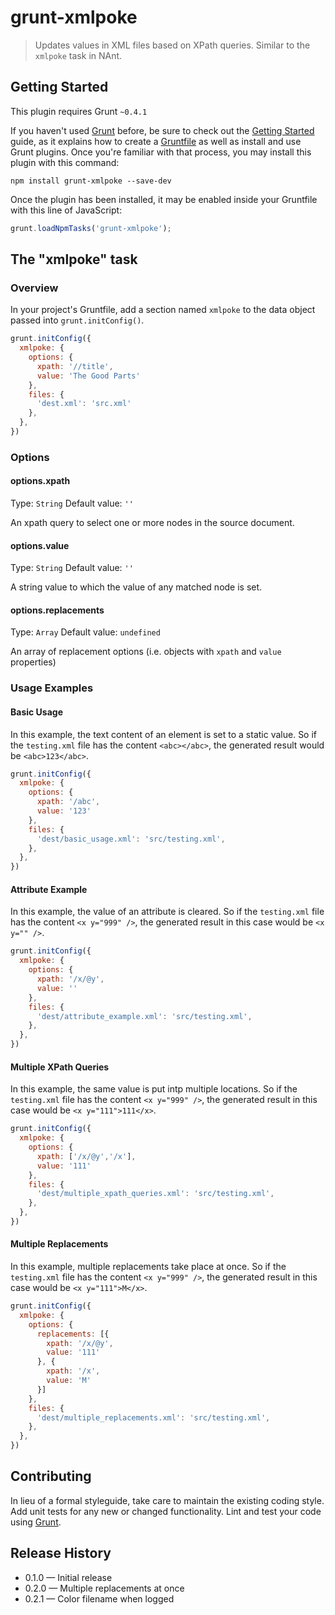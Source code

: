 # grunt-xmlpoke

> Updates values in XML files based on XPath queries.  Similar to the `xmlpoke` task in NAnt.

## Getting Started
This plugin requires Grunt `~0.4.1`

If you haven't used [Grunt](http://gruntjs.com/) before, be sure to check out the [Getting Started](http://gruntjs.com/getting-started) guide, as it explains how to create a [Gruntfile](http://gruntjs.com/sample-gruntfile) as well as install and use Grunt plugins. Once you're familiar with that process, you may install this plugin with this command:

```shell
npm install grunt-xmlpoke --save-dev
```

Once the plugin has been installed, it may be enabled inside your Gruntfile with this line of JavaScript:

```js
grunt.loadNpmTasks('grunt-xmlpoke');
```

## The "xmlpoke" task

### Overview
In your project's Gruntfile, add a section named `xmlpoke` to the data object passed into `grunt.initConfig()`.

```js
grunt.initConfig({
  xmlpoke: {
    options: {
      xpath: '//title',
      value: 'The Good Parts'
    },
    files: {
      'dest.xml': 'src.xml'
    },
  },
})
```

### Options

#### options.xpath
Type: `String`
Default value: `''`

An xpath query to select one or more nodes in the source document.

#### options.value
Type: `String`
Default value: `''`

A string value to which the value of any matched node is set.

#### options.replacements
Type: `Array`
Default value: `undefined`

An array of replacement options (i.e. objects with `xpath` and `value` properties)

### Usage Examples

#### Basic Usage
In this example, the text content of an element is set to a static value. So if the `testing.xml` file has the content `<abc></abc>`, the generated result would be `<abc>123</abc>`.

```js
grunt.initConfig({
  xmlpoke: {
    options: {
      xpath: '/abc',
      value: '123'
    },
    files: {
      'dest/basic_usage.xml': 'src/testing.xml',
    },
  },
})
```

#### Attribute Example
In this example, the value of an attribute is cleared. So if the `testing.xml` file has the content `<x y="999" />`, the generated result in this case would be `<x y="" />`.

```js
grunt.initConfig({
  xmlpoke: {
    options: {
      xpath: '/x/@y',
      value: ''
    },
    files: {
      'dest/attribute_example.xml': 'src/testing.xml',
    },
  },
})
```

#### Multiple XPath Queries
In this example, the same value is put intp multiple locations. So if the `testing.xml` file has the content `<x y="999" />`, the generated result in this case would be `<x y="111">111</x>`.

```js
grunt.initConfig({
  xmlpoke: {
    options: {
      xpath: ['/x/@y','/x'],
      value: '111'
    },
    files: {
      'dest/multiple_xpath_queries.xml': 'src/testing.xml',
    },
  },
})
```

#### Multiple Replacements
In this example, multiple replacements take place at once. So if the `testing.xml` file has the content `<x y="999" />`, the generated result in this case would be `<x y="111">M</x>`.

```js
grunt.initConfig({
  xmlpoke: {
    options: {
      replacements: [{
        xpath: '/x/@y',
        value: '111'
      }, {
        xpath: '/x',
        value: 'M'
      }]
    },
    files: {
      'dest/multiple_replacements.xml': 'src/testing.xml',
    },
  },
})
```

## Contributing
In lieu of a formal styleguide, take care to maintain the existing coding style. Add unit tests for any new or changed functionality. Lint and test your code using [Grunt](http://gruntjs.com/).

## Release History
 - 0.1.0 &mdash; Initial release
 - 0.2.0 &mdash; Multiple replacements at once
 - 0.2.1 &mdash; Color filename when logged

